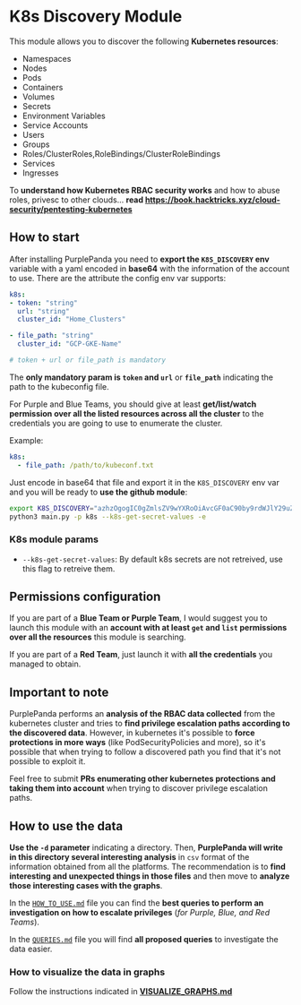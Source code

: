 # K8s Discovery Module
This module allows you to discover the following **Kubernetes resources**:
- Namespaces
- Nodes
- Pods
- Containers
- Volumes
- Secrets
- Environment Variables
- Service Accounts
- Users
- Groups
- Roles/ClusterRoles,RoleBindings/ClusterRoleBindings
- Services
- Ingresses

To **understand how Kubernetes RBAC security works** and how to abuse roles, privesc to other clouds... **read https://book.hacktricks.xyz/cloud-security/pentesting-kubernetes**


## How to start
After installing PurplePanda you need to **export the `K8S_DISCOVERY` env** variable with a yaml encoded in **base64** with the information of the account to use.
There are the attribute the config env var supports:
```yaml
k8s:
- token: "string"
  url: "string"
  cluster_id: "Home_Clusters"

- file_path: "string"
  cluster_id: "GCP-GKE-Name"

# token + url or file_path is mandatory
```

The **only mandatory param is `token` and `url`** or **`file_path`** indicating the path to the kubeconfig file. 

For Purple and Blue Teams, you should give at least **get/list/watch permission over all the listed resources across all the cluster** to the credentials you are going to use to enumerate the cluster.

Example:
```yaml
k8s:
  - file_path: /path/to/kubeconf.txt
```
Just encode in base64 that file and export it in the `K8S_DISCOVERY` env var and you will be ready to **use the github module**:
```bash
export K8S_DISCOVERY="azhzOgogIC0gZmlsZV9wYXRoOiAvcGF0aC90by9rdWJlY29uZi50eHQK"
python3 main.py -p k8s --k8s-get-secret-values -e
```

### K8s module params
- `--k8s-get-secret-values`: By default k8s secrets are not retreived, use this flag to retreive them.

## Permissions configuration
If you are part of a **Blue Team or Purple Team**, I would suggest you to launch this module with an **account with at least `get` and `list` permissions over all the resources** this module is searching.

If you are part of a **Red Team**, just launch it with **all the credentials** you managed to obtain.

## Important to note
PurplePanda performs an **analysis of the RBAC data collected** from the kubernetes cluster and tries to **find privilege escalation paths according to the discovered data**. However, in kubernetes it's possible to **force protections in more ways** (like PodSecurityPolicies and more), so it's possible that when trying to follow a discovered path you find that it's not possible to exploit it.

Feel free to submit **PRs enumerating other kubernetes protections and taking them into account** when trying to discover privilege escalation paths.

## How to use the data
**Use the `-d` parameter** indicating a directory. Then, **PurplePanda will write in this directory several interesting analysis** in `csv` format of the information obtained from all the platforms. The recommendation is to **find interesting and unexpected things in those files** and then move to **analyze those interesting cases with the graphs**.

In the [`HOW_TO_USE.md`](./HOW_TO_USE.md) file you can find the **best queries to perform an investigation on how to escalate privileges** (*for Purple, Blue, and Red Teams*).

In the [`QUERIES.md`](./QUERIES.md) file you will find **all proposed queries** to investigate the data easier.

### How to visualize the data in graphs
Follow the instructions indicated in **[VISUALIZE_GRAPHS.md](https://github.com/carlospolop/PurplePanda/blob/master/VISUALIZE_GRAPHS.md)**

